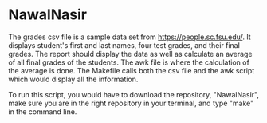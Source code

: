 # NawalNasir

The grades csv file is a sample data set from https://people.sc.fsu.edu/. It displays student's first and last names, four test grades, and their final grades. The report should display the data as well as calculate an average of all final grades of the students. The awk file is where the calculation of the average is done. The Makefile calls both the csv file and the awk script which would display all the information. 

To run this script, you would have to download the repository, "NawalNasir", make sure you are in the right repository in your terminal, and type "make" in the command line.
